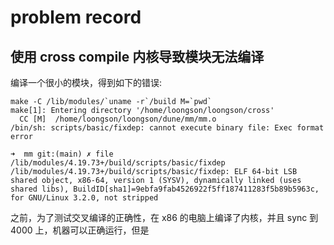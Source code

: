 # problem record


## 使用 cross compile 内核导致模块无法编译 

编译一个很小的模块，得到如下的错误:
```
make -C /lib/modules/`uname -r`/build M=`pwd`
make[1]: Entering directory '/home/loongson/loongson/cross'
  CC [M]  /home/loongson/loongson/dune/mm/mm.o
/bin/sh: scripts/basic/fixdep: cannot execute binary file: Exec format error
```

```
➜  mm git:(main) ✗ file /lib/modules/4.19.73+/build/scripts/basic/fixdep
/lib/modules/4.19.73+/build/scripts/basic/fixdep: ELF 64-bit LSB shared object, x86-64, version 1 (SYSV), dynamically linked (uses shared libs), BuildID[sha1]=9ebfa9fab4526922f5ff187411283f5b89b5963c, for GNU/Linux 3.2.0, not stripped
```

之前，为了测试交叉编译的正确性，在 x86 的电脑上编译了内核，并且 sync 到 4000 上，机器可以正确运行，但是
